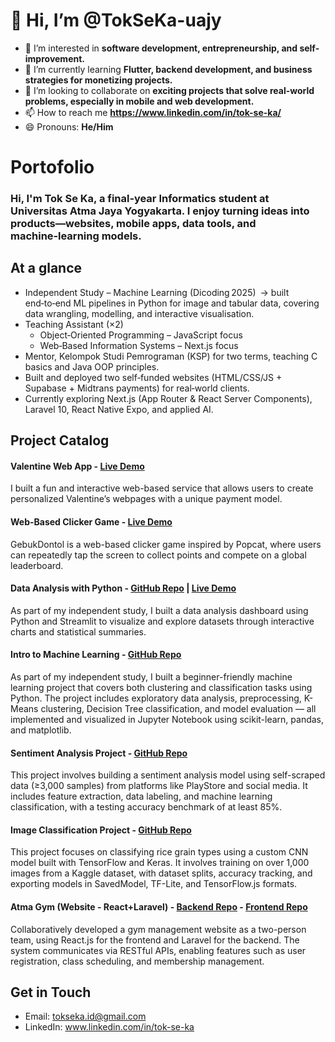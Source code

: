 # 👋 Hi, I’m @TokSeKa-uajy  

- 👀 I’m interested in **software development, entrepreneurship, and self-improvement.**  
- 🌱 I’m currently learning **Flutter, backend development, and business strategies for monetizing projects.**  
- 💞️ I’m looking to collaborate on **exciting projects that solve real-world problems, especially in mobile and web development.**  
- 📫 How to reach me **https://www.linkedin.com/in/tok-se-ka/**  
- 😄 Pronouns: **He/Him**  

# Portofolio
### Hi, I'm Tok Se Ka, a final‑year Informatics student at Universitas Atma Jaya Yogyakarta. I enjoy turning ideas into products—websites, mobile apps, data tools, and machine‑learning models.

## At a glance
- Independent Study – Machine Learning (Dicoding 2025) → built end‑to‑end ML pipelines in Python for image and tabular data, covering data wrangling, modelling, and interactive visualisation.
- Teaching Assistant (×2)
  - Object‑Oriented Programming – JavaScript focus
  - Web‑Based Information Systems – Next.js focus
- Mentor, Kelompok Studi Pemrograman (KSP) for two terms, teaching C basics and Java OOP principles.
- Built and deployed two self‑funded websites (HTML/CSS/JS + Supabase + Midtrans payments) for real‑world clients.
- Currently exploring Next.js (App Router & React Server Components), Laravel 10, React Native Expo, and applied AI.

## Project Catalog
#### Valentine Web App - [Live Demo](https://gakbisanolak.netlify.app/)
I built a fun and interactive web-based service that allows users to create personalized Valentine’s webpages with a unique payment model.
#### Web-Based Clicker Game - [Live Demo](https://gebukdontol.netlify.app/) 
GebukDontol is a web-based clicker game inspired by Popcat, where users can repeatedly tap the screen to collect points and compete on a global leaderboard.
#### Data Analysis with Python - [GitHub Repo](https://github.com/TokSeKa-uajy/Proyek-Analisis-Data.git) | [Live Demo](https://tokseka-uajy-proyekanalisisdata-dashboard-ywuaw8.streamlit.app/)
As part of my independent study, I built a data analysis dashboard using Python and Streamlit to visualize and explore datasets through interactive charts and statistical summaries.
#### Intro to Machine Learning - [GitHub Repo](https://github.com/TokSeKa-uajy/Belajar-Machine-Learning-untuk-Pemula.git)
As part of my independent study, I built a beginner-friendly machine learning project that covers both clustering and classification tasks using Python. The project includes exploratory data analysis, preprocessing, K-Means clustering, Decision Tree classification, and model evaluation — all implemented and visualized in Jupyter Notebook using scikit-learn, pandas, and matplotlib.
#### Sentiment Analysis Project - [GitHub Repo](https://github.com/TokSeKa-uajy/Proyek-Analisis-Sentimen.git)  
This project involves building a sentiment analysis model using self-scraped data (≥3,000 samples) from platforms like PlayStore and social media. It includes feature extraction, data labeling, and machine learning classification, with a testing accuracy benchmark of at least 85%.
#### Image Classification Project - [GitHub Repo](https://github.com/TokSeKa-uajy/Proyek-Klasifikasi-Gambar.git)  
This project focuses on classifying rice grain types using a custom CNN model built with TensorFlow and Keras. It involves training on over 1,000 images from a Kaggle dataset, with dataset splits, accuracy tracking, and exporting models in SavedModel, TF-Lite, and TensorFlow.js formats. 
#### Atma Gym (Website - React+Laravel) - [Backend Repo](https://github.com/TokSeKa-uajy/PW_B_4_Laravel.git) - [Frontend Repo](https://github.com/TokSeKa-uajy/PW_B_4_React.git) 
Collaboratively developed a gym management website as a two-person team, using React.js for the frontend and Laravel for the backend. The system communicates via RESTful APIs, enabling features such as user registration, class scheduling, and membership management.

## Get in Touch
- Email: tokseka.id@gmail.com
- LinkedIn: www.linkedin.com/in/tok-se-ka
